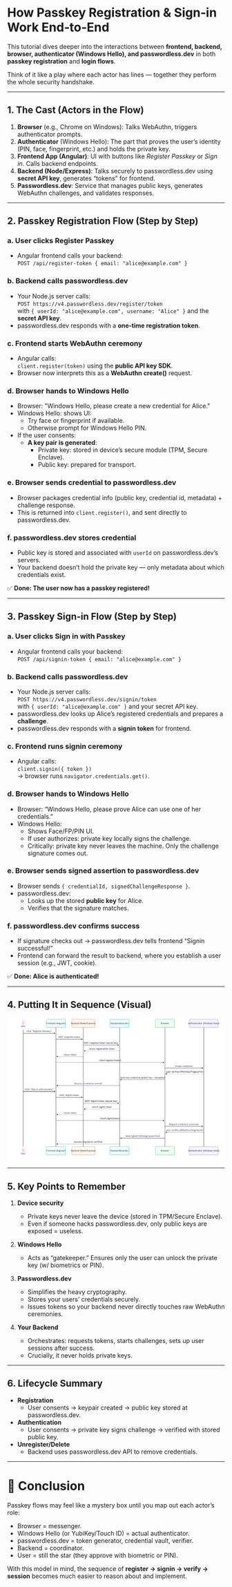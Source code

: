 # How Passkey Registration & Sign‑in Work End‑to‑End  

This tutorial dives deeper into the interactions between **frontend, backend, browser, authenticator (Windows Hello), and passwordless.dev** in both **passkey registration** and **login flows**.  

Think of it like a play where each actor has lines — together they perform the whole security handshake.

---

## 1. The Cast (Actors in the Flow)

1. **Browser** (e.g., Chrome on Windows): Talks WebAuthn, triggers authenticator prompts.  
2. **Authenticator** (Windows Hello): The part that proves the user’s identity (PIN, face, fingerprint, etc.) and holds the private key.  
3. **Frontend App (Angular)**: UI with buttons like *Register Passkey* or *Sign in*. Calls backend endpoints.  
4. **Backend (Node/Express)**: Talks securely to passwordless.dev using **secret API key**, generates “tokens” for frontend.  
5. **Passwordless.dev**: Service that manages public keys, generates WebAuthn challenges, and validates responses.

---

## 2. Passkey Registration Flow (Step by Step)

### a. User clicks **Register Passkey**
- Angular frontend calls your backend:  
  `POST /api/register-token { email: "alice@example.com" }`

### b. Backend calls passwordless.dev
- Your Node.js server calls:  
  `POST https://v4.passwordless.dev/register/token`  
  with `{ userId: "alice@example.com", username: "Alice" }` and the **secret API key**.  
- passwordless.dev responds with a **one-time registration token**.

### c. Frontend starts WebAuthn ceremony
- Angular calls:  
  `client.register(token)` using the **public API key SDK**.  
- Browser now interprets this as a **WebAuthn create()** request.  

### d. Browser hands to Windows Hello
- Browser: "Windows Hello, please create a new credential for Alice."  
- Windows Hello: shows UI:  
  - Try face or fingerprint if available.  
  - Otherwise prompt for Windows Hello PIN.  
- If the user consents:
  - **A key pair is generated**:  
    - Private key: stored in device’s secure module (TPM, Secure Enclave).  
    - Public key: prepared for transport.

### e. Browser sends credential to passwordless.dev
- Browser packages credential info (public key, credential id, metadata) + challenge response.  
- This is returned into `client.register()`, and sent directly to passwordless.dev.  

### f. passwordless.dev stores credential
- Public key is stored and associated with `userId` on passwordless.dev’s servers.  
- Your backend doesn’t hold the private key — only metadata about which credentials exist.  

✅ **Done: The user now has a passkey registered!**

---

## 3. Passkey Sign‑in Flow (Step by Step)

### a. User clicks **Sign in with Passkey**
- Angular frontend calls your backend:  
  `POST /api/signin-token { email: "alice@example.com" }`

### b. Backend calls passwordless.dev
- Your Node.js server calls:  
  `POST https://v4.passwordless.dev/signin/token`  
  with `{ userId: "alice@example.com" }` and your secret API key.  
- passwordless.dev looks up Alice’s registered credentials and prepares a **challenge**.  
- passwordless.dev responds with a **signin token** for frontend.

### c. Frontend runs signin ceremony
- Angular calls:  
  `client.signin({ token })`  
  → browser runs `navigator.credentials.get()`.  

### d. Browser hands to Windows Hello
- Browser: “Windows Hello, please prove Alice can use one of her credentials.”  
- Windows Hello:  
  - Shows Face/FP/PIN UI.  
  - If user authorizes: private key locally signs the challenge.  
  - Critically: private key never leaves the machine. Only the challenge signature comes out.

### e. Browser sends signed assertion to passwordless.dev
- Browser sends `{ credentialId, signedChallengeResponse }`.  
- passwordless.dev:
  - Looks up the stored **public key** for Alice.  
  - Verifies that the signature matches.  

### f. passwordless.dev confirms success
- If signature checks out → passwordless.dev tells frontend “Signin successful!”  
- Frontend can forward the result to backend, where you establish a user session (e.g., JWT, cookie).  

✅ **Done: Alice is authenticated!**

---

## 4. Putting It in Sequence (Visual)

![Sequence Diagram](passkeys-sequence-diagram.png)

---

## 5. Key Points to Remember

1. **Device security**  
   - Private keys never leave the device (stored in TPM/Secure Enclave).  
   - Even if someone hacks passwordless.dev, only public keys are exposed = useless.  

2. **Windows Hello**  
   - Acts as “gatekeeper.” Ensures only the user can unlock the private key (w/ biometrics or PIN).  

3. **Passwordless.dev**  
   - Simplifies the heavy cryptography.  
   - Stores your users’ credentials securely.  
   - Issues tokens so your backend never directly touches raw WebAuthn ceremonies.  

4. **Your Backend**  
   - Orchestrates: requests tokens, starts challenges, sets up user sessions after success.  
   - Crucially, it never holds private keys.  

---

## 6. Lifecycle Summary  

- **Registration**  
  - User consents → keypair created → public key stored at passwordless.dev.  
- **Authentication**  
  - User consents → private key signs challenge → verified with stored public key.  
- **Unregister/Delete**  
  - Backend uses passwordless.dev API to remove credentials.

---

# 🎉 Conclusion  

Passkey flows may feel like a mystery box until you map out each actor’s role:  

- Browser = messenger.  
- Windows Hello (or YubiKey/Touch ID) = actual authenticator.  
- passwordless.dev = token generator, credential vault, verifier.  
- Backend = coordinator.  
- User = still the star (they approve with biometric or PIN).  

With this model in mind, the sequence of **register → signin → verify → session** becomes much easier to reason about and implement.